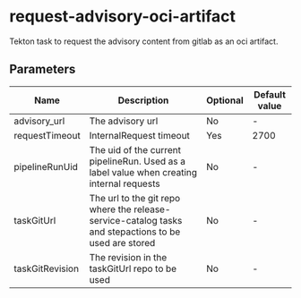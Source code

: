 # request-advisory-oci-artifact

Tekton task to request the advisory content from gitlab as an oci artifact.

## Parameters

| Name            | Description                                                                                           | Optional | Default value |
|-----------------|-------------------------------------------------------------------------------------------------------|----------|---------------|
| advisory_url    | The advisory url                                                                                      | No       | -             |
| requestTimeout  | InternalRequest timeout                                                                               | Yes      | 2700          |
| pipelineRunUid  | The uid of the current pipelineRun. Used as a label value when creating internal requests             | No       | -             |
| taskGitUrl      | The url to the git repo where the release-service-catalog tasks and stepactions to be used are stored | No       | -             |
| taskGitRevision | The revision in the taskGitUrl repo to be used                                                        | No       | -             |
